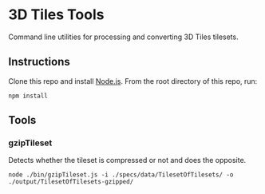 # 3D Tiles Tools

Command line utilities for processing and converting 3D Tiles tilesets.

## Instructions

Clone this repo and install [Node.js](http://nodejs.org/).  From the root directory of this repo, run:
```
npm install
```

## Tools

### gzipTileset

Detects whether the tileset is compressed or not and does the opposite.

```
node ./bin/gzipTileset.js -i ./specs/data/TilesetOfTilesets/ -o ./output/TilesetOfTilesets-gzipped/
```
